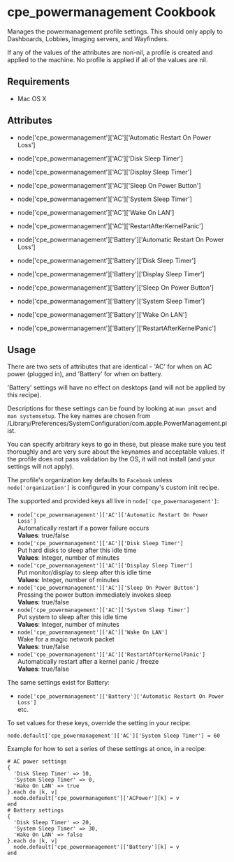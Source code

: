 cpe_powermanagement Cookbook
=========================
Manages the powermanagement profile settings. This should only apply to Dashboards, Lobbies, Imaging servers, and Wayfinders.

If any of the values of the attributes are non-nil, a profile is created and applied to the machine. No profile is applied if all of the values are nil.


Requirements
------------
* Mac OS X

Attributes
----------
* node['cpe_powermanagement']['AC']['Automatic Restart On Power Loss']
* node['cpe_powermanagement']['AC']['Disk Sleep Timer']
* node['cpe_powermanagement']['AC']['Display Sleep Timer']
* node['cpe_powermanagement']['AC']['Sleep On Power Button']
* node['cpe_powermanagement']['AC']['System Sleep Timer']
* node['cpe_powermanagement']['AC']['Wake On LAN']
* node['cpe_powermanagement']['AC']['RestartAfterKernelPanic']

* node['cpe_powermanagement']['Battery']['Automatic Restart On Power Loss']
* node['cpe_powermanagement']['Battery']['Disk Sleep Timer']
* node['cpe_powermanagement']['Battery']['Display Sleep Timer']
* node['cpe_powermanagement']['Battery']['Sleep On Power Button']
* node['cpe_powermanagement']['Battery']['System Sleep Timer']
* node['cpe_powermanagement']['Battery']['Wake On LAN']
* node['cpe_powermanagement']['Battery']['RestartAfterKernelPanic']

Usage
-----
There are two sets of attributes that are identical - 'AC' for when on AC power (plugged in), and 'Battery' for when on battery.

'Battery' settings will have no effect on desktops (and will not be applied by this recipe).

Descriptions for these settings can be found by looking at `man pmset` and `man systemsetup`.  The key names are chosen from /Library/Preferences/SystemConfiguration/com.apple.PowerManagement.plist.

You can specify arbitrary keys to go in these, but please make sure you test thoroughly and are very sure about the keynames and acceptable values. If the profile does not pass validation by the OS, it will not install (and your settings will not apply).

The profile's organization key defaults to `Facebook` unless `node['organization']` is
configured in your company's custom init recipe.

The supported and provided keys all live in `node['cpe_powermanagement']`:

* `node['cpe_powermanagement']['AC']['Automatic Restart On Power Loss']`  
Automatically restart if a power failure occurs  
**Values**: true/false  
* `node['cpe_powermanagement']['AC']['Disk Sleep Timer']`  
Put hard disks to sleep after this idle time  
**Values**: Integer, number of minutes  
* `node['cpe_powermanagement']['AC']['Display Sleep Timer']`  
Put monitor/display to sleep after this idle time  
**Values**: Integer, number of minutes  
* `node['cpe_powermanagement']['AC']['Sleep On Power Button']`  
Pressing the power button immediately invokes sleep  
**Values**: true/false  
* `node['cpe_powermanagement']['AC']['System Sleep Timer']`  
Put system to sleep after this idle time  
**Values**: Integer, number of minutes  
* `node['cpe_powermanagement']['AC']['Wake On LAN']`  
Wake for a magic network packet  
**Values**: true/false  
* `node['cpe_powermanagement']['AC']['RestartAfterKernelPanic']`  
Automatically restart after a kernel panic / freeze  
**Values**: true/false  

The same settings exist for Battery:  

* `node['cpe_powermanagement']['Battery']['Automatic Restart On Power Loss']`  
etc.  

To set values for these keys, override the setting in your recipe:

    node.default['cpe_powermanagement']['AC']['System Sleep Timer'] = 60

Example for how to set a series of these settings at once, in a recipe:

    # AC power settings
    {
      'Disk Sleep Timer' => 10,
      'System Sleep Timer' => 0,
      'Wake On LAN' => true
    }.each do |k, v|
      node.default['cpe_powermanagement']['ACPower'][k] = v
    end
    # Battery settings
    {
      'Disk Sleep Timer' => 20,
      'System Sleep Timer' => 30,
      'Wake On LAN' => false
    }.each do |k, v|
      node.default['cpe_powermanagement']['Battery'][k] = v
    end
